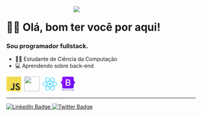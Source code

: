 <img src = "banner.gif" width = "325px" align = "right">

# 🐱‍👤 Olá, bom ter você por aqui!
  

### Sou programador fullstack. 

- 👩‍💻 Estudante de Ciência da Computação
- 💻 Aprendendo sobre back-end

<div>
  <img src="https://github.com/devicons/devicon/blob/master/icons/javascript/javascript-original.svg" title="JavaScript" alt="JavaScript" width="40" height="40"/>&nbsp;
  <img src="https://cdn.jsdelivr.net/gh/devicons/devicon/icons/nodejs/nodejs-original.svg" width="40" height="40" />&nbsp;
  <img src="https://github.com/devicons/devicon/blob/master/icons/react/react-original.svg" title="react" alt="css" width="40" height="40"/>&nbsp;
  <img src="https://github.com/devicons/devicon/blob/master/icons/bootstrap/bootstrap-original-wordmark.svg" title="Bootstrap" alt="Bootstrap" width="40" height="40"/>&nbsp;
</div>

---
<div id="badges">
  <a href = "https://www.linkedin.com/in/rafael-debussi-556654263">
    <img src="https://img.shields.io/badge/LinkedIn-blue?style=for-the-badge&logo=linkedin&logoColor=white" alt="LinkedIn Badge"/>
  </a>
  <a href="https://twitter.com/RDebussi">
  <img src="https://img.shields.io/badge/Twitter-blue?style=for-the-badge&logo=twitter&logoColor=white" alt="Twitter Badge"/>
  </a>
</div>
